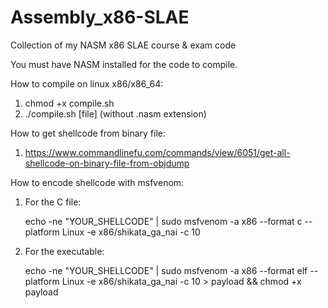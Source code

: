 # Assembly_x86-SLAE
Collection of my NASM x86 SLAE course &amp; exam code

You must have NASM installed for the code to compile.

How to compile on linux x86/x86_64:
1. chmod +x compile.sh
2. ./compile.sh [file] (without .nasm extension)

How to get shellcode from binary file:
1. https://www.commandlinefu.com/commands/view/6051/get-all-shellcode-on-binary-file-from-objdump

How to encode shellcode with msfvenom:
1. For the C file:

    echo -ne "YOUR_SHELLCODE" | sudo msfvenom -a x86 --format c --platform Linux -e x86/shikata_ga_nai -c 10

2. For the executable:

    echo -ne "YOUR_SHELLCODE" | sudo msfvenom -a x86 --format elf --platform Linux -e x86/shikata_ga_nai -c 10 > payload && chmod +x payload